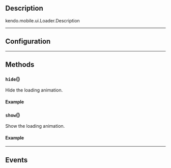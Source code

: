 ## Description


kendo.mobile.ui.Loader.Description


------------------------------------------

## Configuration



------------------------------------------

## Methods

### `hide`()


Hide the loading animation.

#### Example

    

### `show`()


Show the loading animation.

#### Example

    



------------------------------------------

## Events

